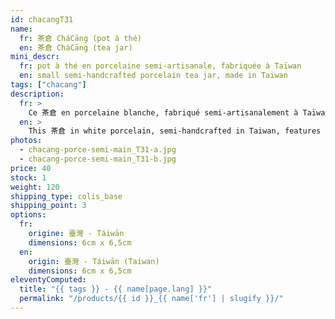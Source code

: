 ```yaml
---
id: chacangT31
name:
  fr: 茶倉 CháCāng (pot à thé)
  en: 茶倉 CháCāng (tea jar)
mini_descr:
  fr: pot à thé en porcelaine semi-artisanale, fabriquée à Taïwan
  en: small semi-handcrafted porcelain tea jar, made in Taiwan
tags: ["chacang"]
description:
  fr: >
    Ce 茶倉 en porcelaine blanche, fabriqué semi-artisanalement à Taïwan, est un modèle simple et épuré, idéal pour conserver vos thés précieux.<!--more--> Sa taille compacte s'intègre parfaitement dans un 茶席 (ChaXi) ou accompagne vos déplacements, tout en préservant l'arôme et la fraîcheur du thé.
  en: >
    This 茶倉 in white porcelain, semi-handcrafted in Taiwan, features a simple and minimalist design, perfect for storing your precious teas.<!--more--> Its compact size fits seamlessly into a 茶席 (ChaXi) or accompanies you on the go, while preserving the aroma and freshness of your tea.
photos:
  - chacang-porce-semi-main_T31-a.jpg
  - chacang-porce-semi-main_T31-b.jpg
price: 40
stock: 1
weight: 120
shipping_type: colis_base
shipping_point: 3
options:
  fr:
    origine: 臺灣 - Táiwān
    dimensions: 6cm x 6,5cm
  en:
    origin: 臺灣 - Táiwān (Taiwan)
    dimensions: 6cm x 6,5cm
eleventyComputed:
  title: "{{ tags }} - {{ name[page.lang] }}"
  permalink: "/products/{{ id }}_{{ name['fr'] | slugify }}/"
---
```

